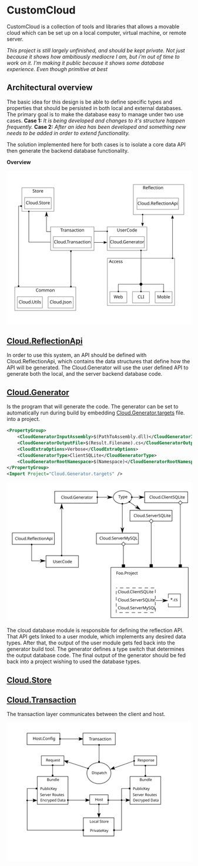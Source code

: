 # CustomCloud 

CustomCloud is a collection of tools and libraries that allows a  movable cloud which can be set up on a local computer, virtual machine, or remote server.

_This project is still largely unfinished, and should be kept private. Not just because it shows how ambitiously mediocre I am, but i'm out of time to work on it. I'm making it public because it shows some database experience. Even though primitive at best_    

## Architectural overview

The basic idea for this design is be able to define specific types and properties that should be persisted in both local and external databases. The primary goal is to make the database easy to manage under two use cases. __Case 1:__ _It is being developed and changes to it's structure happen frequently._ __Case 2:__ _After an idea has been developed and something new needs to be added in order to extend functionality._

The solution implemented here for both cases is to isolate a core data API then 
generate the backend database functionality. 

__Overview__

![](Content/CloudDoxy.svg)


## [Cloud.ReflectionApi](Source/Cloud..ReflectionApi)

In order to use this system, an API should be defined with Cloud.ReflectionApi, which contains the data structures that define how the API will be generated. 
The Cloud.Generator will use the user defined API to generate both the local, and the server backend database code. 

## [Cloud.Generator](Source/Cloud.Generator)

Is the program that will generate the code.
The generator can be set to automatically 
run during build by embedding [Cloud.Generator.targets](BuildTools/Cloud.Generator.targets) file.
into a project. 


```xml
<PropertyGroup>
    <CloudGeneratorInputAssembly>$(PathToAssembly.dll)</CloudGeneratorInputAssembly>
    <CloudGeneratorOutputFile>$(Result.Filename).cs</CloudGeneratorOutputFile>
    <CloudExtraOptions>Verbose</CloudExtraOptions>
    <CloudGeneratorType>ClientSQLite</CloudGeneratorType>
    <CloudGeneratorRootNamespace>$(Namespace)</CloudGeneratorRootNamespace>
</PropertyGroup>
<Import Project="Cloud.Generator.targets" />
```

![Overview](Content/Cloud.Database.svg)



The cloud database module is responsible for defining the reflection API. 
That API gets linked to a user module, which implements any desired data types.
After that, the output of the user module gets fed back into the generator build tool. The generator defines a type switch that determines the output database code.
The final output of the generator should be fed back into a project wishing to used the database types. 

## [Cloud.Store](Source/Cloud.Store)


## [Cloud.Transaction](Source/Cloud.Transaction)

The transaction layer communicates between the client and host.

![Overview](Content/Cloud.Transaction.svg)


